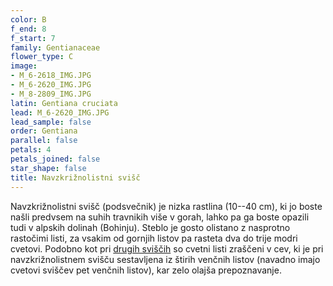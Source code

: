 ```yaml
---
color: B
f_end: 8
f_start: 7
family: Gentianaceae
flower_type: C
image:
- M_6-2618_IMG.JPG
- M_6-2620_IMG.JPG
- M_8-2809_IMG.JPG
latin: Gentiana cruciata
lead: M_6-2620_IMG.JPG
lead_sample: false
order: Gentiana
parallel: false
petals: 4
petals_joined: false
star_shape: false
title: Navzkrižnolistni svišč
---
```

Navzkrižnolistni svišč (podsvečnik) je nizka rastlina (10--40 cm), ki jo boste našli predvsem na suhih travnikih više v gorah, lahko pa ga boste opazili tudi v alpskih dolinah (Bohinju). Steblo je gosto olistano z nasprotno rastočimi listi, za vsakim od gornjih listov pa rasteta dva do trije modri cvetovi. Podobno kot pri [drugih sviščih](../genus/gentiana/) so cvetni listi zraščeni v cev, ki je pri navzkrižnolistnem svišču sestavljena iz štirih venčnih listov (navadno imajo cvetovi sviščev pet venčnih listov), kar zelo olajša prepoznavanje.
